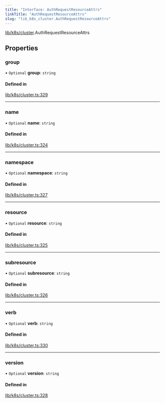 ```yaml
---
title: "Interface: AuthRequestResourceAttrs"
linkTitle: "AuthRequestResourceAttrs"
slug: "lib_k8s_cluster.AuthRequestResourceAttrs"
---
```


[lib/k8s/cluster](../modules/lib_k8s_cluster.md).AuthRequestResourceAttrs

## Properties

### group

• `Optional` **group**: `string`

#### Defined in

[lib/k8s/cluster.ts:329](https://github.com/headlamp-k8s/headlamp/blob/e3b4c5c7/frontend/src/lib/k8s/cluster.ts#L329)

___

### name

• `Optional` **name**: `string`

#### Defined in

[lib/k8s/cluster.ts:324](https://github.com/headlamp-k8s/headlamp/blob/e3b4c5c7/frontend/src/lib/k8s/cluster.ts#L324)

___

### namespace

• `Optional` **namespace**: `string`

#### Defined in

[lib/k8s/cluster.ts:327](https://github.com/headlamp-k8s/headlamp/blob/e3b4c5c7/frontend/src/lib/k8s/cluster.ts#L327)

___

### resource

• `Optional` **resource**: `string`

#### Defined in

[lib/k8s/cluster.ts:325](https://github.com/headlamp-k8s/headlamp/blob/e3b4c5c7/frontend/src/lib/k8s/cluster.ts#L325)

___

### subresource

• `Optional` **subresource**: `string`

#### Defined in

[lib/k8s/cluster.ts:326](https://github.com/headlamp-k8s/headlamp/blob/e3b4c5c7/frontend/src/lib/k8s/cluster.ts#L326)

___

### verb

• `Optional` **verb**: `string`

#### Defined in

[lib/k8s/cluster.ts:330](https://github.com/headlamp-k8s/headlamp/blob/e3b4c5c7/frontend/src/lib/k8s/cluster.ts#L330)

___

### version

• `Optional` **version**: `string`

#### Defined in

[lib/k8s/cluster.ts:328](https://github.com/headlamp-k8s/headlamp/blob/e3b4c5c7/frontend/src/lib/k8s/cluster.ts#L328)
